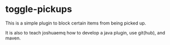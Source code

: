 # toggle-pickups
This is a simple plugin to block certain items from being picked up.

It is also to teach joshuaemq how to develop a java plugin, use git(hub), and maven.
